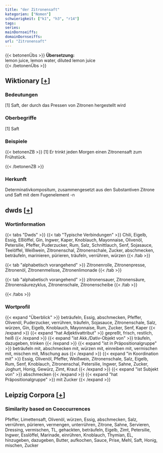 ```yaml
---
title: "der Zitronensaft"
kategorien: ["Nomen"]
schwierigkeit: ["k1", "h3", "r14"]
tags:
series:
mainDornseiffs:
domainDornseiffs:
url: "Zitronensaft"
---
```


{{< betonenÜbs >}}
**Übersetzung:**  
lemon juice, lemon water, diluted lemon juice  
{{< /betonenÜbs >}}

## Wiktionary [[+](https://de.wiktionary.org/wiki/Zitronensaft)]

### Bedeutungen
[1] Saft, der durch das Pressen von Zitronen hergestellt wird  

### Oberbegriffe
[1] Saft  

### Beispiele
{{< betonenZB >}}
[1] Er trinkt jeden Morgen einen Zitronensaft zum Frühstück.  

{{< /betonenZB >}}
### Herkunft
Determinativkompositum, zusammengesetzt aus den Substantiven Zitrone und Saft mit dem Fugenelement -n  



## dwds [[+](https://www.dwds.de/wb/Zitronensaft)]

### Wortinformation
{{< tabs "Dwds" >}}
{{< tab "Typische Verbindungen" >}}
Chili, Eigelb, Essig, Eßlöffel, Gin, Ingwer, Kaper, Knoblauch, Mayonnaise, Olivenöl, Petersilie, Pfeffer, Puderzucker, Rum, Salz, Schnittlauch, Senf, Sojasauce, Teelöffel, Weißwein, Zitronenschal, Zitronenschale, Zucker, abschmecken, beträufeln, marinieren, pürieren, träufeln, verrühren, würzen
{{< /tab >}}

{{< tab "alphabetisch vorangehend" >}}
Zitronenrolle, Zitronenpresse, Zitronenöl, Zitronenmelisse, Zitronenlimonade
{{< /tab >}}

{{< tab "alphabetisch vorangehend" >}}
zitronensauer, Zitronensäure, Zitronensäurezyklus, Zitronenschale, Zitronenscheibe
{{< /tab >}}

{{< /tabs >}}

### Wortprofil
{{< expand "Überblick" >}} beträufeln, Essig, abschmecken, Pfeffer, Olivenöl, Puderzucker, verrühren, träufeln, Sojasauce, Zitronenschale, Salz, würzen, Gin, Eigelb, Knoblauch, Mayonnaise, Rum, Zucker, Senf, Kaper {{< /expand >}}
{{< expand "hat Adjektivattribut" >}} gepreßt, frisch, restlich, heiß {{< /expand >}}
{{< expand "ist Akk./Dativ-Objekt von" >}} träufeln, dazugeben, trinken {{< /expand >}}
{{< expand "ist in Präpositionalgruppe" >}} beträufeln mit, abschmecken mit, würzen mit, einreiben mit, vermischen mit, mischen mit, Mischung aus {{< /expand >}}
{{< expand "in Koordination mit" >}} Essig, Olivenöl, Pfeffer, Weißwein, Zitronenschale, Salz, Eigelb, Rum, Senf, Knoblauch, Zitronenschal, Petersilie, Ingwer, Sahne, Zucker, Joghurt, Honig, Gewürz, Zimt, Kraut {{< /expand >}}
{{< expand "ist Subjekt von" >}} abschmecken {{< /expand >}}
{{< expand "hat Präpositionalgruppe" >}} mit Zucker {{< /expand >}}

## Leipzig Corpora [[+](https://corpora.uni-leipzig.de/en/res?word=Zitronensaft&corpusId=deu_newscrawl-public_2018)]


### Similarity based on Cooccurrences
Pfeffer, Limettensaft, Olivenöl, würzen, Essig, abschmecken, Salz, verrühren, pürieren, vermengen, unterrühren, Zitrone, Sahne, Servieren, Dressing, vermischen, TL, gehackten, beträufeln, Eigelb, Zimt, Petersilie, Ingwer, Esslöffel, Marinade, einrühren, Knoblauch, Thymian, EL, hinzugeben, dazugeben, Butter, aufkochen, Sauce, Prise, Mehl, Saft, Honig, mischen, Zucker


